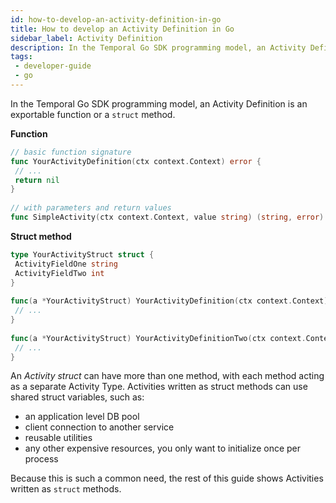 ```yaml
---
id: how-to-develop-an-activity-definition-in-go
title: How to develop an Activity Definition in Go
sidebar_label: Activity Definition
description: In the Temporal Go SDK programming model, an Activity Definition is an exportable function or `stuct` method.
tags:
 - developer-guide
 - go
---
```

 
In the Temporal Go SDK programming model, an Activity Definition is an exportable function or a `struct` method.
 
**Function**
 
```go
// basic function signature
func YourActivityDefinition(ctx context.Context) error {
 // ...
 return nil
}
 
// with parameters and return values
func SimpleActivity(ctx context.Context, value string) (string, error)
```
 
**Struct method**
 
```go
type YourActivityStruct struct {
 ActivityFieldOne string
 ActivityFieldTwo int
}
 
func(a *YourActivityStruct) YourActivityDefinition(ctx context.Context) error {
 // ...
}
 
func(a *YourActivityStruct) YourActivityDefinitionTwo(ctx context.Context) error {
 // ...
}
```
 
An _Activity struct_ can have more than one method, with each method acting as a separate Activity Type.
Activities written as struct methods can use shared struct variables, such as:
 
- an application level DB pool
- client connection to another service
- reusable utilities
- any other expensive resources, you only want to initialize once per process
 
Because this is such a common need, the rest of this guide shows Activities written as `struct` methods.
 
 

